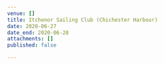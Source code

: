 ```yaml
---
venue: []
title: Itchenor Sailing Club (Chichester Harbour)
date: 2020-06-27
date_end: 2020-06-28
attachments: []
published: false

---
```

